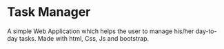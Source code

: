 # Task Manager
A simple Web Application which helps the user to manage his/her day-to-day tasks. Made with html, Css, Js and bootstrap.
